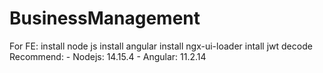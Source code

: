 # BusinessManagement
For FE:
  install node js
  install angular
  install ngx-ui-loader
  intall jwt decode
  Recommend:
    - Nodejs: 14.15.4
    - Angular: 11.2.14
